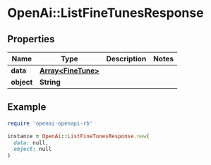 # OpenAi::ListFineTunesResponse

## Properties

| Name | Type | Description | Notes |
| ---- | ---- | ----------- | ----- |
| **data** | [**Array&lt;FineTune&gt;**](FineTune.md) |  |  |
| **object** | **String** |  |  |

## Example

```ruby
require 'openai-openapi-rb'

instance = OpenAi::ListFineTunesResponse.new(
  data: null,
  object: null
)
```

